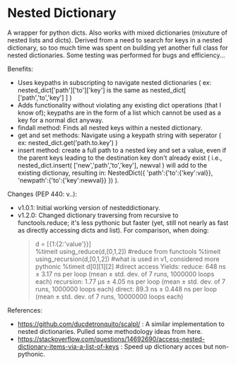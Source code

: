 # Nested Dictionary
A wrapper for python dicts. Also works with mixed dictionaries (mixuture of nested lists and dicts). Derived from a need to search for keys in a nested dictionary, so too much time was spent on building yet another full class for nested dictionaries. Some testing was performed for bugs and efficiency...

Benefits:
- Uses keypaths in subscripting to navigate nested dictionaries ( ex: nested_dict['path']['to']['key'] is the same as nested_dict[ ['path','to','key'] ] )
- Adds functionality without violating any existing dict operations (that I know of); keypaths are in the form of a list which cannot be used as a key for a normal dict anyway.
- findall method: Finds all nested keys within a nested dictionary.
- get and set methods: Navigate using a keypath string with seperator ( ex: nested_dict.get('path.to.key') )
- insert method: create a full path to a nested key and set a value, even if the parent keys leading to the destination key don't already exist ( i.e., nested_dict.insert( ['new','path','to','key'], newval ) will add to the existing dictionay, resulting in: NestedDict({ 'path':{'to':{'key':val}}, 'newpath':{'to':{'key':newval}} }) ).

Changes (PEP 440: v<major>.<minor>.<patch>):
- v1.0.1: Initial working version of nesteddictionary.
- v1.2.0: Changed dictionary traversing from recursive to functools.reduce; it's less pythonic but faster (yet, still not nearly as fast as directly accessing dicts and list). For comparison, when doing:
    > d = [{1:{2:'value'}}]   
    > %timeit using_reduce(d,[0,1,2])    #reduce from functools
    > %timeit using_recursion(d,[0,1,2]) #what is used in v1, considered more pythonic
    > %timeit d[0][1][2]                 #direct access
  Yields:
    > reduce:    648 ns ± 3.17 ns per loop (mean ± std. dev. of 7 runs, 1000000 loops each)
    > recursion: 1.77 µs ± 4.05 ns per loop (mean ± std. dev. of 7 runs, 1000000 loops each)
    > direct:    89.3 ns ± 0.448 ns per loop (mean ± std. dev. of 7 runs, 10000000 loops each)

References: 
- https://github.com/ducdetronquito/scalpl/ : A similar implementation to nested dictionaries. Pulled some methodology ideas from here.
- https://stackoverflow.com/questions/14692690/access-nested-dictionary-items-via-a-list-of-keys : Speed up dictionary acces but non-pythonic.
